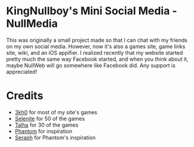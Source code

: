 # KingNullboy's Mini Social Media - NullMedia
This was originally a small project made so that I can chat with my friends on my own social media. However, now it's also a games site, game links site, wiki, and an iOS appifier. I realized recently that my website started pretty much the same way Facebook started, and when you think about it, maybe NullWeb will go somewhere like Facebook did. Any support is appreciated!

# Credits
 - [3kh0](https://3kh0.github.io/) for most of my site's games
 - [Selenite](https://selenite.cc/) for 50 of the games
 - [Talha](https://github.com/he-is-talha) for 30 of the games
 - [Phantom](https://phantom.quenq.org/) for inspiration
 - [Seraph](https://seraph.reveriestudios.online/) for Phantom's inspiration